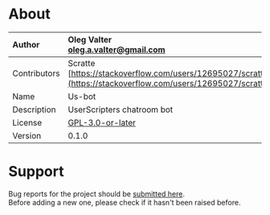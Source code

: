 
# About

| Author       | Oleg Valter<br>[oleg.a.valter@gmail.com](mailto:oleg.a.valter@gmail.com) |
| :----------- | :----------------------- |
| Contributors | Scratte<br>[https://stackoverflow.com/users/12695027/scratte](https://stackoverflow.com/users/12695027/scratte) |
| Name | Us-bot |
| Description | UserScripters chatroom bot |
| License | [GPL-3.0-or-later](https://spdx.org/licenses/GPL-3.0-or-later) |
| Version | 0.1.0 |

# Support

Bug reports for the project should be [submitted here](https://github.com/userscripters/us-bot/issues).
<br>Before adding a new one, please check if it hasn't been raised before.
  